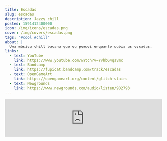 ```yaml
---
title: Escadas
slug: escadas
description: Jazzy chill
posted: 1591412400000
icon: /img/icons/escadas.png
cover: /img/covers/escadas.png
tags: "#cool #chill"
about: |
  Uma música chill bacana que eu pensei enquanto subia as escadas.
links:
  - text: YouTube
    link: https://www.youtube.com/watch?v=YvhbG4qsvmc
  - text: Bandcamp
    link: https://fupicat.bandcamp.com/track/escadas
  - text: OpenGameArt
    link: https://opengameart.org/content/glitch-stairs
  - text: Newgrounds
    link: https://www.newgrounds.com/audio/listen/982793
---
```


<iframe style="border: 0; width: 100%; max-width: 700px; margin: auto; height: 120px;" src="https://bandcamp.com/EmbeddedPlayer/track=228303062/size=large/bgcol=ffffff/linkcol=0687f5/tracklist=false/artwork=small/transparent=true/" seamless><a href="https://fupicat.bandcamp.com/track/escadas">Escadas by fupicat</a></iframe>
